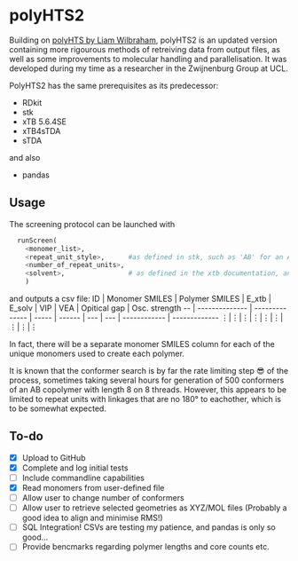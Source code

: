 # polyHTS2
Building on [polyHTS by Liam Wilbraham](https://github.com/LiamWilbraham/polyhts), polyHTS2 is an updated version containing more rigourous methods of retreiving data from output files, as well as some improvements to molecular handling and parallelisation. It was developed during my time as a researcher in the Zwijnenburg Group at UCL.

PolyHTS2 has the same prerequisites as its predecessor:
* RDkit
* stk
* xTB 5.6.4SE
* xTB4sTDA
* sTDA

and also
* pandas


## Usage
The screening protocol can be launched with 
```python
  runScreen(
    <monomer_list>, 
    <repeat_unit_style>,      #as defined in stk, such as 'AB' for an AB copolymer
    <number_of_repeat_units>,
    <solvent>,                # as defined in the xtb documentation, and near the top of utils.py
    )
```
and outputs a csv file:
ID | Monomer SMILES | Polymer SMILES | E_xtb | E_solv | VIP | VEA | Opitical gap | Osc. strength
-- | -------------- | -------------- | ----- | ------ | --- | --- | ------------ | -------------
⋮|⋮|⋮|⋮|⋮|⋮|⋮|⋮|⋮


In fact, there will be a separate monomer SMILES column for each of the unique monomers used to create each polymer.

It is known that the conformer search is by far the rate limiting step 😎 of the process, sometimes taking several hours for generation of 500 conformers of an AB copolymer with length 8 on 8 threads. However, this appears to be limited to repeat units with linkages that are no 180° to eachother, which is to be somewhat expected.

## To-do
- [x] Upload to GitHub
- [x] Complete and log initial tests
- [ ] Include commandline capabilities
- [x] Read monomers from user-defined file
- [ ] Allow user to change number of conformers
- [ ] Allow user to retrieve selected geometries as XYZ/MOL files (Probably a good idea to align and minimise RMS!)
- [ ] SQL Integration! CSVs are testing my patience, and pandas is only so good...
- [ ] Provide bencmarks regarding polymer lengths and core counts etc.
